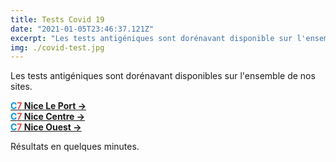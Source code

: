 ```yaml
---
title: Tests Covid 19
date: "2021-01-05T23:46:37.121Z"
excerpt: "Les tests antigéniques sont dorénavant disponible sur l'ensemble de nos sites."
img: ./covid-test.jpg
---
```


Les tests antigéniques sont dorénavant disponibles sur l'ensemble de nos sites.

<strong>[<span style="color:#0596de">C</span><span style="color:#e74c3c">7</span> Nice Le Port ->](https://www.consultations77.org/centre/smollet)</strong><br>
<strong>[<span style="color:#0596de">C</span><span style="color:#e74c3c">7</span> Nice Centre ->](https://www.consultations77.org/centre/lamartine)</strong><br>
<strong>[<span style="color:#0596de">C</span><span style="color:#e74c3c">7</span> Nice Ouest ->](https://www.consultations77.org/centre/nice-ouest)</strong>

Résultats en quelques minutes.
